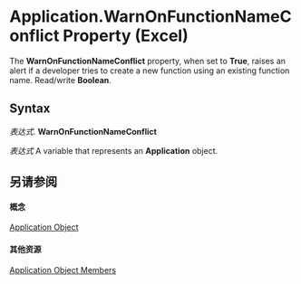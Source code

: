 
# Application.WarnOnFunctionNameConflict Property (Excel)

The  **WarnOnFunctionNameConflict** property, when set to **True**, raises an alert if a developer tries to create a new function using an existing function name. Read/write **Boolean**.


## Syntax

 _表达式_. **WarnOnFunctionNameConflict**

 _表达式_ A variable that represents an **Application** object.


## 另请参阅


#### 概念


[Application Object](19b73597-5cf9-4f56-8227-b5211f657f6f.md)
#### 其他资源


[Application Object Members](http://msdn.microsoft.com/library/4cb9ca42-8d07-cc9c-2d80-4eb9a5921e1e%28Office.15%29.aspx)